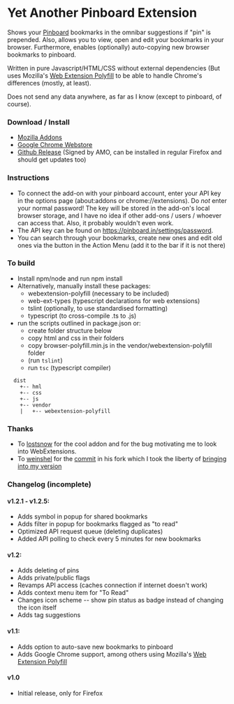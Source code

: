 # Yet Another Pinboard Extension
Shows your [Pinboard](https://pinboard.in) bookmarks in the omnibar suggestions if "pin" is prepended.
Also, allows you to view, open and edit your bookmarks in your browser.
Furthermore, enables (optionally) auto-copying new browser bookmarks to pinboard.

Written in pure Javascript/HTML/CSS without external dependencies (But uses Mozilla's [Web Extension Polyfill](https://github.com/mozilla/webextension-polyfill) to be able to handle Chrome's differences (mostly, at least). 

Does not send any data anywhere, as far as I know (except to pinboard, of course).

### Download / Install
* [Mozilla Addons](https://addons.mozilla.org/en-US/firefox/addon/yet-another-pinboard-extension/)
* [Google Chrome Webstore](https://chrome.google.com/webstore/detail/yet-another-pinboard-exte/dbjklnfejfpbamlcgcpmclkhbodmmbko)
* [Github Release](https://github.com/seeba8/yet-another-pinboard-extension/releases/latest) (Signed by AMO, can be installed in regular Firefox and should get updates too)

### Instructions
* To connect the add-on with your pinboard account, enter your API key in the options page (about:addons or chrome://extensions). Do *not* enter your normal password! The key will be stored in the add-on's local browser storage, and I have no idea if other add-ons / users / whoever can access that. Also, it probably wouldn't even work.
* The API key can be found on https://pinboard.in/settings/password.
* You can search through your bookmarks, create new ones and edit old ones via the button in the Action Menu (add it to the bar if it is not there)

### To build
* Install npm/node and run npm install
* Alternatively, manually install these packages:
  * webextension-polyfill (necessary to be included)
  * web-ext-types (typescript declarations for web extensions)
  * tslint (optionally, to use standardised formatting)
  * typescript (to cross-compile .ts to .js)
* run the scripts outlined in package.json or:
  * create folder structure below
  * copy html and css in their folders
  * copy browser-polyfill.min.js in the vendor/webextension-polyfill folder
  * (run `tslint`)
  * run `tsc` (typescript compiler)
```
  dist
    +-- hml
    +-- css
    +-- js
    +-- vendor
    |   +-- webextension-polyfill
  ```
### Thanks
* To [lostsnow](https://github.com/lostsnow/pinboard-firefox) for the cool addon and for the bug motivating me to look into WebExtensions.
* To [weinshel](https://github.com/weinshel) for the [commit](https://github.com/seeba8/yet-another-pinboard-extension/commit/3a2c969389d40c357646d0ce97a4425a737c31c6) in his fork which I took the liberty of [bringing into my version](https://github.com/seeba8/yet-another-pinboard-extension/commit/d285bf935facea7a397bab503256e24f1a45c257)

### Changelog (incomplete)
#### v1.2.1 - v1.2.5:
* Adds symbol in popup for shared bookmarks
* Adds filter in popup for bookmarks flagged as "to read"
* Optimized API request queue (deleting duplicates)
* Added API polling to check every 5 minutes for new bookmarks

#### v1.2: 
* Adds deleting of pins
* Adds private/public flags
* Revamps API access (caches connection if internet doesn't work)
* Adds context menu item for "To Read"
* Changes icon scheme -- show pin status as badge instead of changing the icon itself
* Adds tag suggestions

#### v1.1:
* Adds option to auto-save new bookmarks to pinboard
* Adds Google Chrome support, among others using Mozilla's [Web Extension Polyfill](https://github.com/mozilla/webextension-polyfill)

#### v1.0
* Initial release, only for Firefox
